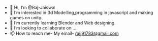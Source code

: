 - 👋 Hi, I’m @Raj-Jaiswal
- 👀 I’m interested in 3d Modelling,programming in javascript and making games on unity.
- 🌱 I’m currently learning Blender and Web designing.
- 💞️ I’m looking to collaborate on ...
- 📫 How to reach me- My email- rajj91783@gmail.com

<!---
raj-jaiswal/raj-jaiswal is a ✨ special ✨ repository because its `README.md` (this file) appears on your GitHub profile.
You can click the Preview link to take a look at your changes.
--->
